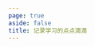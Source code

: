 ```yaml
---
page: true
aside: false
title: 记录学习的点点滴滴
---
```


<script setup>
import Home from '@theme/components/Home.vue'
</script>

<Home />
